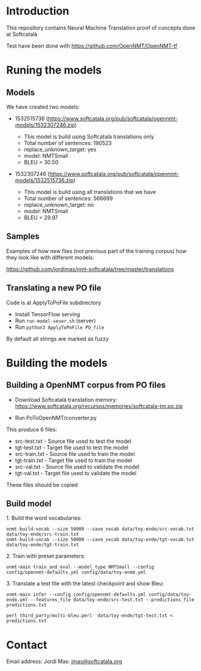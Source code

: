 # Introduction

This repository contains Neural Machine Translation proof of concepts done at Softcatalà

Test have been done with https://github.com/OpenNMT/OpenNMT-tf

# Runing the models

## Models

We have created two models:

* 1532515736 (https://www.softcatala.org/pub/softcatala/opennmt-models/1532307246.zip)
  * This model is build using Softcatalà translations only 
  * Total number of sentences: 190523
  * replace_unknown_target: yes
  * model: NMTSmall
  * BLEU = 30.50

* 1532307246 (https://www.softcatala.org/pub/softcatala/opennmt-models/1532515736.zip)
  * This model is build using all translations that we have
  * Total number of sentences: 566699
  * replace_unknown_target: no
  * model: NMTSmall
  * BLEU = 29.97

## Samples

Examples of how new files (not previous part of the training corpus) how they look like with different models:

https://github.com/jordimas/nmt-softcatala/tree/master/translations

## Translating a new PO file

Code is at ApplyToPoFile subdirectory

* Install TensorFlow serving
* Run ```run-model-sever.sh``` (server)
* Run ```python3 ApplyToPoFile PO_file```

By default all strings are marked as fuzzy

# Building the models

## Building a OpenNMT corpus from PO files

* Download Softcatalà translation memory:
https://www.softcatala.org/recursos/memories/softcatala-tm.po.zip

* Run PoToOpenNMT/converter.py

This produce 6 files:
* src-test.txt - Source file used to test the model
* tgt-test.txt - Target file used to test the model
* src-train.txt - Source file used to train the model
* tgt-train.txt - Target file used to train the model
* src-val.txt - Source file used to validate the model
* tgt-val.txt - Target file used to validate the model

These files should be copied

## Build model


1\. Build the word vocabularies:

```
onmt-build-vocab --size 50000 --save_vocab data/toy-ende/src-vocab.txt data/toy-ende/src-train.txt
onmt-build-vocab --size 50000 --save_vocab data/toy-ende/tgt-vocab.txt data/toy-ende/tgt-train.txt
```

2\. Train with preset parameters:

```
onmt-main train_and_eval --model_type NMTSmall --config config/opennmt-defaults.yml config/data/toy-ende.yml
```


3\. Translate a test file with the latest checkpoint and show Bleu:

```
onmt-main infer --config config/opennmt-defaults.yml config/data/toy-ende.yml --features_file data/toy-ende/src-test.txt --predictions_file predictions.txt
```
```
perl third_party/multi-bleu.perl  data/toy-ende/tgt-test.txt < predictions.txt
```

# Contact

Email address: Jordi Mas: jmas@softcatala.org
